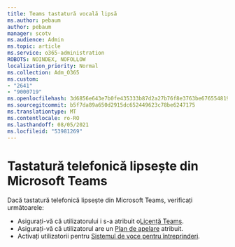 ```yaml
---
title: Teams tastatură vocală lipsă
ms.author: pebaum
author: pebaum
manager: scotv
ms.audience: Admin
ms.topic: article
ms.service: o365-administration
ROBOTS: NOINDEX, NOFOLLOW
localization_priority: Normal
ms.collection: Adm_O365
ms.custom:
- "2641"
- "9000719"
ms.openlocfilehash: 3d6856e643e7b0fe435333b87d2a27b76f8e3763be676554819d0147a352273f
ms.sourcegitcommit: b5f7da89a650d2915dc652449623c78be6247175
ms.translationtype: MT
ms.contentlocale: ro-RO
ms.lasthandoff: 08/05/2021
ms.locfileid: "53981269"
---
```

# <a name="dial-pad-is-missing-in-microsoft-teams"></a>Tastatură telefonică lipsește din Microsoft Teams 

Dacă tastatură telefonică lipsește din Microsoft Teams, verificați următoarele:

- Asigurați-vă că utilizatorului i s-a atribuit o[Licență Teams](https://docs.microsoft.com/MicrosoftTeams/assign-teams-licenses).
- Asigurați-vă că utilizatorul are un [Plan de apelare](https://docs.microsoft.com/MicrosoftTeams/calling-plan-landing-page) atribuit.
- Activați utilizatorii pentru [Sistemul de voce pentru întreprinderi](https://docs.microsoft.com/skypeforbusiness/skype-for-business-hybrid-solutions/plan-your-phone-system-cloud-pbx-solution/enable-users-for-enterprise-voice-online-and-phone-system-voicemail#to-enable-your-users-for-phone-system-in-office-365-voice-and-voicemail).
